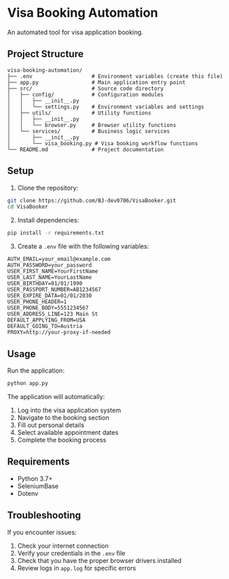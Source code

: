 # Visa Booking Automation

An automated tool for visa application booking.

## Project Structure

```
visa-booking-automation/
├── .env                   # Environment variables (create this file)
├── app.py                 # Main application entry point
├── src/                   # Source code directory
│   ├── config/            # Configuration modules
│   │   ├── __init__.py
│   │   └── settings.py    # Environment variables and settings
│   ├── utils/             # Utility functions
│   │   ├── __init__.py
│   │   └── browser.py     # Browser utility functions
│   └── services/          # Business logic services
│       ├── __init__.py
│       └── visa_booking.py # Visa booking workflow functions
└── README.md              # Project documentation
```

## Setup

1. Clone the repository:

```bash
git clone https://github.com/BJ-dev0706/VisaBooker.git
cd VisaBooker
```

2. Install dependencies:

```bash
pip install -r requirements.txt
```

3. Create a `.env` file with the following variables:

```
AUTH_EMAIL=your_email@example.com
AUTH_PASSWORD=your_password
USER_FIRST_NAME=YourFirstName
USER_LAST_NAME=YourLastName
USER_BIRTHDAY=01/01/1990
USER_PASSPORT_NUMBER=AB1234567
USER_EXPIRE_DATA=01/01/2030
USER_PHONE_HEADER=1
USER_PHONE_BODY=5551234567
USER_ADDRESS_LINE=123 Main St
DEFAULT_APPLYING_FROM=USA
DEFAULT_GOING_TO=Austria
PROXY=http://your-proxy-if-needed
```

## Usage

Run the application:

```bash
python app.py
```

The application will automatically:
1. Log into the visa application system
2. Navigate to the booking section
3. Fill out personal details
4. Select available appointment dates
5. Complete the booking process

## Requirements

- Python 3.7+
- SeleniumBase
- Dotenv

## Troubleshooting

If you encounter issues:
1. Check your internet connection
2. Verify your credentials in the `.env` file
3. Check that you have the proper browser drivers installed
4. Review logs in `app.log` for specific errors 
